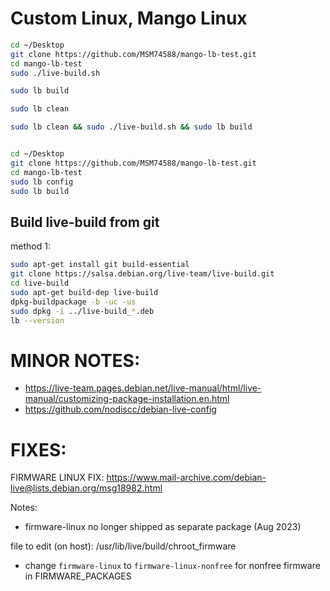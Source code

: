 # Custom Linux, Mango Linux

```bash
cd ~/Desktop
git clone https://github.com/MSM74588/mango-lb-test.git
cd mango-lb-test
sudo ./live-build.sh

sudo lb build

sudo lb clean

sudo lb clean && sudo ./live-build.sh && sudo lb build


cd ~/Desktop
git clone https://github.com/MSM74588/mango-lb-test.git
cd mango-lb-test
sudo lb config
sudo lb build
```

## Build live-build from git

method 1:

```bash
sudo apt-get install git build-essential
git clone https://salsa.debian.org/live-team/live-build.git
cd live-build
sudo apt-get build-dep live-build
dpkg-buildpackage -b -uc -us
sudo dpkg -i ../live-build_*.deb
lb --version
```

# MINOR NOTES:
- https://live-team.pages.debian.net/live-manual/html/live-manual/customizing-package-installation.en.html
- https://github.com/nodiscc/debian-live-config

# FIXES:

FIRMWARE LINUX FIX: https://www.mail-archive.com/debian-live@lists.debian.org/msg18982.html

Notes:
- firmware-linux no longer shipped as separate package (Aug 2023)


file to edit (on host): /usr/lib/live/build/chroot_firmware
- change `firmware-linux` to `firmware-linux-nonfree` for nonfree firmware in FIRMWARE_PACKAGES
